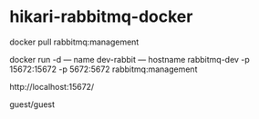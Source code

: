 # hikari-rabbitmq-docker

docker pull rabbitmq:management

docker run -d — name dev-rabbit — hostname rabbitmq-dev -p 15672:15672 -p 5672:5672 rabbitmq:management


http://localhost:15672/

guest/guest
